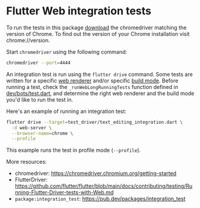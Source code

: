 # Flutter Web integration tests

To run the tests in this package [download][1] the chromedriver matching the
version of Chrome. To find out the version of your Chrome installation visit
chrome://version.

Start `chromedriver` using the following command:

```sh
chromedriver --port=4444
```

An integration test is run using the `flutter drive` command. Some tests are
written for a specific [web renderer][2] and/or specific [build mode][4]. Before
running a test, check the `_runWebLongRunningTests` function defined in
[dev/bots/test.dart][3], and determine the right web renderer and the build mode
you'd like to run the test in.

Here's an example of running an integration test:

```sh
flutter drive --target=test_driver/text_editing_integration.dart \
  -d web-server \
  --browser-name=chrome \
  --profile
```

This example runs the test in profile mode (`--profile`).

More resources:

- chromedriver: https://chromedriver.chromium.org/getting-started
- FlutterDriver:
  https://github.com/flutter/flutter/blob/main/docs/contributing/testing/Running-Flutter-Driver-tests-with-Web.md
- `package:integration_test`: https://pub.dev/packages/integration_test

[1]: https://chromedriver.chromium.org/downloads
[2]: https://flutter.dev/docs/development/tools/web-renderers
[3]: https://github.com/flutter/flutter/blob/main/dev/bots/test.dart
[4]: https://flutter.dev/docs/testing/build-modes
